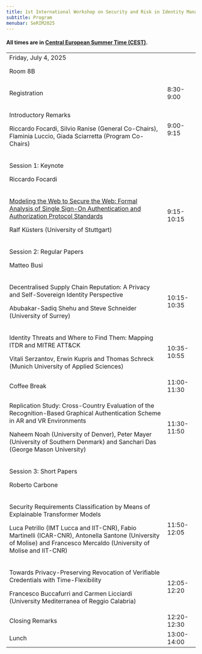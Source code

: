 ```yaml
---
title: 1st International Workshop on Security and Risk in Identity Management (SeRIM 2025)
subtitle: Program
menubar: SeRIM2025
---
```


<div class="text-center">
  <h4>All times are in <a href="https://time.is/en/CEST" target="_blank">Central European Summer Time (CEST)</a>.</h4>
</div>

<table class="bordered program" width="100%">
  <tr class="day">
    <td colspan="2">
      Friday, July 4, 2025
      <p class="location">Room 8B</p>
    </td>
  </tr>

  <tr class="logistical">
    <td class="talk">
      <p class="title">Registration</p>
    </td>
    <td>8:30-9:00</td>
  </tr>

  <tr class="institutional">
    <td class="talk">
      <p class="title">Introductory Remarks</p>
      <p class="speakers">Riccardo Focardi, Silvio Ranise (General Co-Chairs), Flaminia Luccio, Giada Sciarretta (Program Co-Chairs)</p>
    </td>
    <td>9:00-9:15</td>
  </tr>

  <tr class="session">
    <td colspan="2">
      <p class="title">Session 1: Keynote</p>
      <p class="chair">Riccardo Focardi</p>
    </td>
  </tr>
  <tr>
    <td class="talk">
      <p class="title">
        <a href="keynote">
          Modeling the Web to Secure the Web: Formal Analysis of Single Sign-On Authentication and Authorization Protocol Standards
        </a>
      </p>
      <p class="speakers">Ralf Küsters (University of Stuttgart)</p>
    </td>
    <td>9:15-10:15</td>
  </tr>

  <tr class="session">
    <td colspan="2">
      <p class="title">Session 2: Regular Papers</p>
      <p class="chair">Matteo Busi</p>
    </td>
  </tr>
  <tr>
    <td class="talk">
      <p class="title">Decentralised Supply Chain Reputation: A Privacy and Self-Sovereign Identity Perspective</p>
      <p class="speakers">Abubakar-Sadiq Shehu and Steve Schneider (University of Surrey)</p>
    </td>
    <td>10:15-10:35</td>
  </tr>
  <tr>
    <td class="talk">
      <p class="title">Identity Threats and Where to Find Them: Mapping ITDR and MITRE ATT&CK</p>
      <p class="speakers">Vitali Serzantov, Erwin Kupris and Thomas Schreck (Munich University of Applied Sciences)</p>
    </td>
    <td>10:35-10:55</td>
  </tr>

  <tr class="recreational">
    <td>
      Coffee Break
    </td>
    <td>11:00-11:30</td>
  </tr>

  <tr>
    <td class="talk">
      <p class="title">Replication Study: Cross-Country Evaluation of the Recognition-Based Graphical Authentication Scheme in AR and VR Environments</p>
      <p class="speakers">Naheem Noah (University of Denver), Peter Mayer (University of Southern Denmark) and Sanchari Das (George Mason University)</p>
    </td>
    <td>11:30-11:50</td>
  </tr>

  <tr class="session">
    <td colspan="2">
      <p class="title">Session 3: Short Papers</p>
      <p class="chair">Roberto Carbone</p>
    </td>
  </tr>
  <tr>
    <td class="paper">
      <p class="title">Security Requirements Classification by Means of Explainable Transformer Models</p>
      <p class="authors">Luca Petrillo (IMT Lucca and IIT-CNR), Fabio Martinelli (ICAR-CNR), Antonella Santone (University of Molise) and Francesco Mercaldo (University of Molise and IIT-CNR)</p>
    </td>
    <td>11:50-12:05</td>
  </tr>
  <tr>
    <td class="paper">
      <p class="title">Towards Privacy-Preserving Revocation of Verifiable Credentials with Time-Flexibility</p>
      <p class="authors">Francesco Buccafurri and Carmen Licciardi (University Mediterranea of Reggio Calabria)</p>
    </td>
    <td>12:05-12:20</td>
  </tr>

  <tr class="institutional">
    <td>
      Closing Remarks
    </td>
    <td>12:20-12:30</td>
  </tr>

  <tr class="recreational">
    <td>
      Lunch
    </td>
    <td>13:00-14:00</td>
  </tr>
</table>